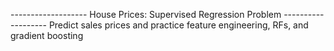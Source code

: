 ------------------- House Prices: Supervised Regression Problem -------------------
Predict sales prices and practice feature engineering, RFs, and gradient boosting